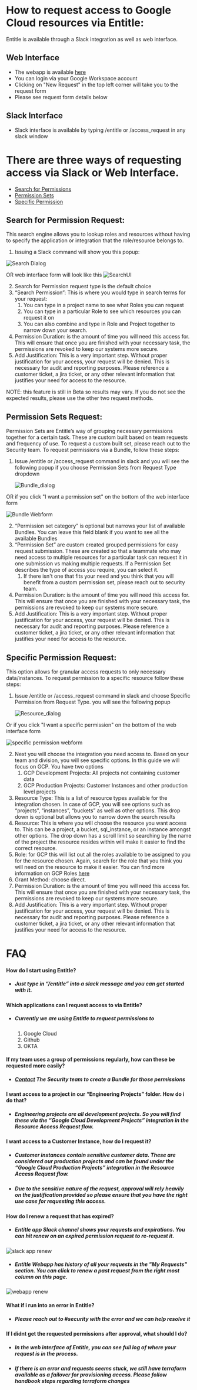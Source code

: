 # How to request access to Google Cloud resources via Entitle:

Entitle is available through a Slack integration as well as web interface.

## Web Interface

- The webapp is available [here](https://app.entitle.io/request)
- You can login via your Google Workspace account
- Clicking on "New Request" in the top left corner will take you to the request form
- Please see request form details below

## Slack Interface

- Slack interface is available by typing /entitle or /access_request in any slack window

# There are three ways of requesting access via Slack or Web Interface.

- [Search for Permissions](entitle_request.md#search-for-permission-request)
- [Permission Sets](entitle_request.md#permission-sets-request)
- [Specific Permission](entitle_request.md#specific-permission-request)

## Search for Permission Request:

This search engine allows you to lookup roles and resources without having to specify the application or integration that the role/resource belongs to.

1. Issuing a Slack command will show you this popup:

![Search Dialog](https://storage.googleapis.com/sourcegraph-assets/Entitle_search.png)

OR web interface form will look like this
![SearchUI](https://storage.googleapis.com/sourcegraph-assets/Entitle_webui1.png)

2. Search for Permission request type is the default choice
3. “Search Permission”: This is where you would type in search terms for your request:
   1. You can type in a project name to see what Roles you can request
   2. You can type in a particular Role to see which resources you can request it on
   3. You can also combine and type in Role and Project together to narrow down your search.
4. Permission Duration: is the amount of time you will need this access for. This will ensure that once you are finished with your necessary task, the permissions are revoked to keep our systems more secure.
5. Add Justification: This is a very important step. Without proper justification for your access, your request will be denied. This is necessary for audit and reporting purposes. Please reference a customer ticket, a jira ticket, or any other relevant information that justifies your need for access to the resource.

NOTE: this feature is still in Beta so results may vary. If you do not see the expected results, please use the other two request methods.

## Permission Sets Request:

Permission Sets are Entitle’s way of grouping necessary permissions together for a certain task. These are custom built based on team requests and frequency of use.
To request a custom built set, please reach out to the Security team.
To request permissions via a Bundle, follow these steps:

1. Issue /entitle or /access_request command in slack and you will see the following popup if you choose Permission Sets from Request Type dropdown

   ![Bundle_dialog](https://storage.googleapis.com/sourcegraph-assets/Entitle_bundles.png)

OR if you click "I want a permission set" on the bottom of the web interface form

![Bundle Webform](https://storage.googleapis.com/sourcegraph-assets/Entitle_webui2.png)

2. “Permission set category” is optional but narrows your list of available Bundles. You can leave this field blank if you want to see all the available Bundles
3. “Permission Set” are custom created grouped permissions for easy request submission. These are created so that a teammate who may need access to multiple resources for a particular task can request it in one submission vs making multiple requests. If a Permission Set describes the type of access you require, you can select it.
   1. If there isn't one that fits your need and you think that you will benefit from a custom permission set, please reach out to security team.
4. Permission Duration: is the amount of time you will need this access for. This will ensure that once you are finished with your necessary task, the permissions are revoked to keep our systems more secure.
5. Add Justification: This is a very important step. Without proper justification for your access, your request will be denied. This is necessary for audit and reporting purposes. Please reference a customer ticket, a jira ticket, or any other relevant information that justifies your need for access to the resource.

## Specific Permission Request:

This option allows for granular access requests to only necessary data/instances.
To request permission to a specific resource follow these steps:

1. Issue /entitle or /access_request command in slack and choose Specific Permission from Request Type. you will see the following popup

   ![Resource_dialog](https://storage.googleapis.com/sourcegraph-assets/Entitle_Resource.png)

Or if you click "I want a specific permission" on the bottom of the web interface form

![specific permission webform](https://storage.googleapis.com/sourcegraph-assets/Entitle_webui3.png)

2. Next you will choose the integration you need access to. Based on your team and division, you will see specific options. In this guide we will focus on GCP. You have two options
   1. GCP Development Projects: All projects not containing customer data
   2. GCP Production Projects: Customer Instances and other production level projects
3. Resource Type: This is a list of resource types available for the integration chosen. In case of GCP, you will see options such as “projects”, “instances”, “buckets” as well as other options. This drop down is optional but allows you to narrow down the search results
4. Resource: This is where you will choose the resource you want access to. This can be a project, a bucket, sql_instance, or an instance amongst other options. The drop down has a scroll limit so searching by the name of the project the resource resides within will make it easier to find the correct resource.
5. Role: for GCP this will list out all the roles available to be assigned to you for the resource chosen. Again, search for the role that you think you will need on the resource to make it easier. You can find more information on GCP Roles [here](https://cloud.google.com/iam/docs/understanding-roles)
6. Grant Method: choose direct.
7. Permission Duration: is the amount of time you will need this access for. This will ensure that once you are finished with your necessary task, the permissions are revoked to keep our systems more secure.
8. Add Justification: This is a very important step. Without proper justification for your access, your request will be denied. This is necessary for audit and reporting purposes. Please reference a customer ticket, a jira ticket, or any other relevant information that justifies your need for access to the resource.

# FAQ

#### How do I start using Entitle?

  - ##### Just type in “/entitle” into a slack message and you can get started with it.

#### Which applications can I request access to via Entitle?

- ##### Currently we are using Entitle to request permissions to

     1. Google Cloud
     2. Github
     3. OKTA

#### If my team uses a group of permissions regularly, how can these be requested more easily?

- ##### [Contact](../index.md#contact) The Security team to create a Bundle for those permissions

#### I want access to a project in our “Engineering Projects” folder. How do i do that?

- ##### Engineering projects are all development projects. So you will find these via the “Google Cloud Development Projects” integration in the Resource Access Request flow.

#### I want access to a Customer Instance, how do I request it?

- ##### Customer instances contain sensitive customer data. These are considered our production projects and can be found under the “Google Cloud Production Projects” integration in the Resource Access Request flow.

- ##### Due to the sensitive nature of the request, approval will rely heavily on the justification provided so please ensure that you have the right use case for requesting this access.

#### How do I renew a request that has expired?

- ##### Entitle app Slack channel shows your requests and expirations. You can hit renew on an expired permission request to re-request it.

![slack app renew](https://storage.googleapis.com/sourcegraph-assets/Entitle%20Renew%201.png)

- ##### Entitle Webapp has history of all your requests in the "My Requests" section. You can click to renew a past request from the right most column on this page.

![webapp renew](https://storage.googleapis.com/sourcegraph-assets/Entitle%20Renew%202.png)

#### What if i run into an error in Entitle?

- ##### Please reach out to #security with the error and we can help resolve it

#### If I didnt get the requested permissions after approval, what should I do?

- ##### In the web interface of Entitle, you can see full log of where your request is in the process.

- ##### If there is an error and requests seems stuck, we still have terraform available as a failover for provisioning access. Please follow handbook steps regarding terraform changes
